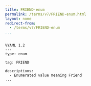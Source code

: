 ```yaml
---
title: FRIEND-enum
permalink: /terms/v7/FRIEND-enum.html
layout: none
redirect-from:
  - /terms/v7/FRIEND-enum
...
```


```

%YAML 1.2
---
type: enum

tag: FRIEND

descriptions:
  - Enumerated value meaning Friend
...

```